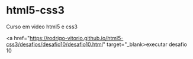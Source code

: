 # html5-css3
 Curso em video html5 e css3

<a href="https://rodrigo-vitorio.github.io/html5-css3/desafios/desafio10/desafio10.html" target="_blank>executar desafio 10 </a>
